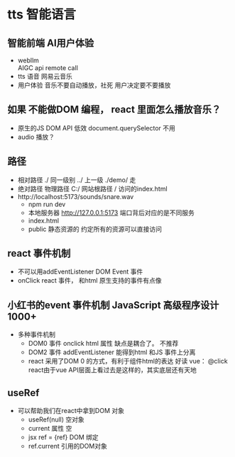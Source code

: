 # tts 智能语言

## 智能前端 AI用户体验
- webllm    
  AIGC api remote call
- tts 语音
  网易云音乐 
- 用户体验
  音乐不要自动播放，社死
  用户决定要不要播放 

## 如果 不能做DOM 编程， react 里面怎么播放音乐？
- 原生的JS DOM API 低效 document.querySelector 不用
- audio 播放？

## 路径
- 相对路径
  ./ 同一级别
  ../ 上一级
  ./demo/ 走
- 绝对路径
  物理路径 C:/
  网站根路径 /  访问的index.html
- http://localhost:5173/sounds/snare.wav
  - npm run dev
  - 本地服务器 http://127.0.0.1:5173
  端口背后对应的是不同服务
  - index.html
  - public 静态资源的
    约定所有的资源可以直接访问

## react 事件机制
  - 不可以用addEventListener DOM Event 事件
  - onClick react 事件， 和html 原生支持的事件有点像

## 小红书的event 事件机制 JavaScript 高级程序设计 1000+
- 多种事件机制
  - DOM0 事件
    onclick html 属性 缺点是耦合了。 不推荐
  - DOM2 事件 
    addEventListener 能得到html 和JS 事件上分离
  - react
    采用了DOM 0 的方式，有利于组件html的表达  好读 
    vue： @click  react由于vue
    API层面上看过去是这样的，其实底层还有天地

## useRef
- 可以帮助我们在react中拿到DOM 对象
  - useRef(null) 空对象
  - current 属性 空
  - jsx ref = {ref}  DOM 绑定
  - ref.current 引用的DOM对象